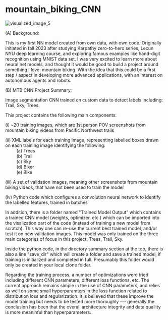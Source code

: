 # mountain_biking_CNN

![visualized_image_5](https://github.com/nfruneaux/mountain_biking_CNN/assets/72471698/dc2311e5-9802-47af-9687-6430f4ac40c3)

(A) Background:  

This is my first NN model created from own data, with own code. Originally initiated in fall 2023 after studying Karpathy zero-to-hero series, Lecun NYU deep learning course, and exploring famous examples like hand-digit recognition using MNIST data set. I was very excited to learn more about neural net models, and thought it would be good to build a project around something I love: mountain biking. With the idea that this could be a first step / aspect in developing more advanced applications, with an interest on autonomous agents and robots.

(B) MTB CNN Project Summary:  

Image segmentation CNN trained on custom data to detect labels including: Trail, Sky, Trees  

This project contains the following main components:  

  (i) ~20 training images, which are 1st person POV screenshots from mountain biking videos from Pacific Northwest trails  
  
  (ii) XML labels for each training image, representing labelled boxes drawn on each training image identifying the following:  
&nbsp;&nbsp;&nbsp;&nbsp;&nbsp;&nbsp;&nbsp;&nbsp; (a) Trees  
&nbsp;&nbsp;&nbsp;&nbsp;&nbsp;&nbsp;&nbsp;&nbsp; (b) Trail    
&nbsp;&nbsp;&nbsp;&nbsp;&nbsp;&nbsp;&nbsp;&nbsp; (c) Sky  
&nbsp;&nbsp;&nbsp;&nbsp;&nbsp;&nbsp;&nbsp;&nbsp; (d) Biker  
&nbsp;&nbsp;&nbsp;&nbsp;&nbsp;&nbsp;&nbsp;&nbsp; (e) Bike  

  (iii) A set of validation images, meaning other screenshots from mountain biking videos, that have not been used to train the model  
  
  (iv) Python code which configures a convolution neural network to identify the labelled features, trained in batches  
  

In addition, there is a folder named "Trained Model Output" which contains a trained CNN model (weights, optimizer, etc.) which can be imported into the visalization part of the code (instead of training a new model from scratch). This way one can re-use the current best trained model, and/or test it on new validation images. This model was only trained on the three main categories of focus in this project: Trees, Trail, Sky.

Inside the python code, in the directory summary section at the top, there is also a line "save_dir" which will create a folder and save a trained model, if training is initialized and completed in full. Presumably this folder would only be created in your local clone folder.

Regarding the training process, a number of optimizations were tried including different CNN parameters, different loss functions, etc. The current approach remains simple in the use of CNN parameters, and relies as well on some small hyperparamters in the loss function related to distribution loss and regularization. It is believed that these improve the model training but needs to be tested more thoroughly --- generally the conclusion has been that the overall architecture integrity and data qualiity is more meaninful than hyperparameters. 

